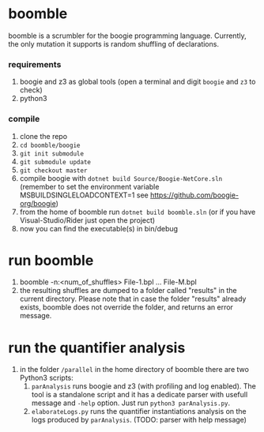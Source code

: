 # boomble
boomble is a scrumbler for the boogie programming language.
Currently, the only mutation it supports is random shuffling of declarations.

### requirements
1) boogie and z3 as global tools (open a terminal and digit `boogie` and `z3` to check)
2) python3


### compile
1) clone the repo
2) `cd boomble/boogie`
3) `git init submodule`
4) `git submodule update`
5) `git checkout master`
6) compile boogie with `dotnet build Source/Boogie-NetCore.sln` 
(remember to set the environment variable MSBUILDSINGLELOADCONTEXT=1 see https://github.com/boogie-org/boogie)
7) from the home of boomble run `dotnet build boomble.sln` (or if you have Visual-Studio/Rider just open the project)
8) now you can find the executable(s) in bin/debug

# run boomble
1) boomble -n:<num_of_shuffles> File-1.bpl ... File-M.bpl
2) the resulting shuffles are dumped to a folder called "results" in the current directory. 
Please note that in case the folder "results" already exists, boomble does not override the folder, 
and returns an error message. 

# run the quantifier analysis
1) in the folder `/parallel` in the home directory of boomble there are two Python3 scripts:
    1) `parAnalysis` runs boogie and z3 (with profiling and log enabled). 
    The tool is a standalone script and it has a dedicate parser with usefull message and `-help` option. 
    Just run `python3 parAnalysis.py`.
    2) `elaborateLogs.py` runs the quantifier instantiations analysis on the logs produced by `parAnalysis`. 
    (TODO: parser with help message)
